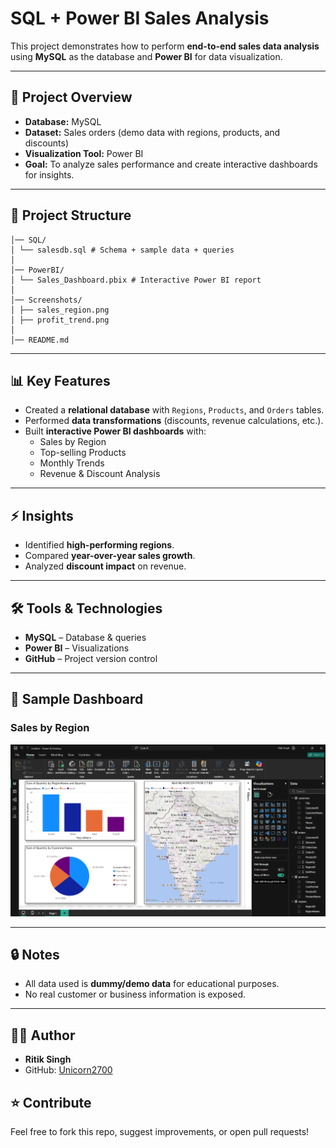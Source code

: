 # SQL + Power BI Sales Analysis

This project demonstrates how to perform **end-to-end sales data analysis** using **MySQL** as the database and **Power BI** for data visualization.

---

## 🚀 Project Overview
- **Database:** MySQL  
- **Dataset:** Sales orders (demo data with regions, products, and discounts)  
- **Visualization Tool:** Power BI  
- **Goal:** To analyze sales performance and create interactive dashboards for insights.

---

## 📂 Project Structure  

```SQL_PowerBI_Sales-analysis/
│── SQL/
│ └── salesdb.sql # Schema + sample data + queries
│
│── PowerBI/
│ └── Sales_Dashboard.pbix # Interactive Power BI report
│
│── Screenshots/
│ ├── sales_region.png
│ ├── profit_trend.png
│
│── README.md
```
---

## 📊 Key Features
- Created a **relational database** with `Regions`, `Products`, and `Orders` tables.  
- Performed **data transformations** (discounts, revenue calculations, etc.).  
- Built **interactive Power BI dashboards** with:
  - Sales by Region  
  - Top-selling Products  
  - Monthly Trends  
  - Revenue & Discount Analysis  

---

## ⚡ Insights
- Identified **high-performing regions**.  
- Compared **year-over-year sales growth**.  
- Analyzed **discount impact** on revenue.  

---

## 🛠️ Tools & Technologies
- **MySQL** – Database & queries  
- **Power BI** – Visualizations  
- **GitHub** – Project version control  

---

## 📸 Sample Dashboard
### Sales by Region
![Sales by Region](Screenshots/Screenshot.png)

---

## 🔒 Notes
- All data used is **dummy/demo data** for educational purposes.  
- No real customer or business information is exposed.  

---

## 👨‍💻 Author
- **Ritik Singh**  
- GitHub: [Unicorn2700](https://github.com/Unicorn2700)  



## ⭐ Contribute
Feel free to fork this repo, suggest improvements, or open pull requests!
